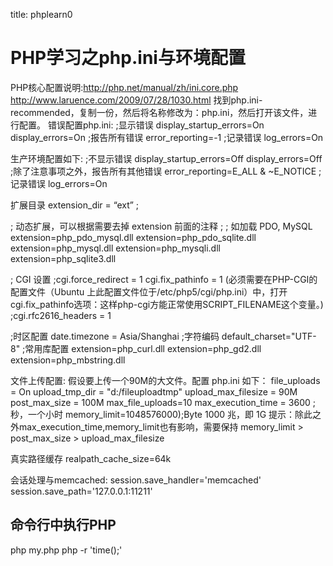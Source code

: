 title: phplearn0 

#  PHP学习之php.ini与环境配置 
PHP核心配置说明:http://php.net/manual/zh/ini.core.php
http://www.laruence.com/2009/07/28/1030.html
找到php.ini-recommended，复制一份，然后将名称修改为：php.ini，然后打开该文件，进行配置。
错误配置php.ini:
;显示错误
display_startup_errors=On
display_errors=On
;报告所有错误
error_reporting=-1
;记录错误
log_errors=On

生产环境配置如下:
;不显示错误
display_startup_errors=Off
display_errors=Off
;除了注意事项之外，报告所有其他错误
error_reporting=E_ALL & ~E_NOTICE
;记录错误
log_errors=On

扩展目录
extension_dir = “ext” ;

; 动态扩展，可以根据需要去掉 extension 前面的注释 ; 
; 如加载 PDO, MySQL
extension=php_pdo_mysql.dll
extension=php_pdo_sqlite.dll
extension=php_mysql.dll
extension=php_mysqli.dll
extension=php_sqlite3.dll

; CGI 设置
;cgi.force_redirect = 1
cgi.fix_pathinfo = 1 (必须需要在PHP-CGI的配置文件（Ubuntu 上此配置文件位于/etc/php5/cgi/php.ini）中，打开cgi.fix_pathinfo选项：这样php-cgi方能正常使用SCRIPT_FILENAME这个变量。)
;cgi.rfc2616_headers = 1

;时区配置
date.timezone = Asia/Shanghai
;字符编码
default_charset="UTF-8"
;常用库配置
extension=php_curl.dll
extension=php_gd2.dll
extension=php_mbstring.dll

文件上传配置:
假设要上传一个90M的大文件。配置 php.ini 如下：
file_uploads = On
upload_tmp_dir = "d:/fileuploadtmp"
upload_max_filesize = 90M
post_max_size = 100M
max_file_uploads=10
max_execution_time = 3600 ;秒，一个小时
memory_limit=1048576000);Byte 1000 兆，即 1G 
提示：除此之外max_execution_time,memory_limit也有影响，需要保持 memory_limit > post_max_size > upload_max_filesize

真实路径缓存
realpath_cache_size=64k

会话处理与memcached:
session.save_handler='memcached'
session.save_path='127.0.0.1:11211'
##  命令行中执行PHP 
php my.php
php -r 'time();'